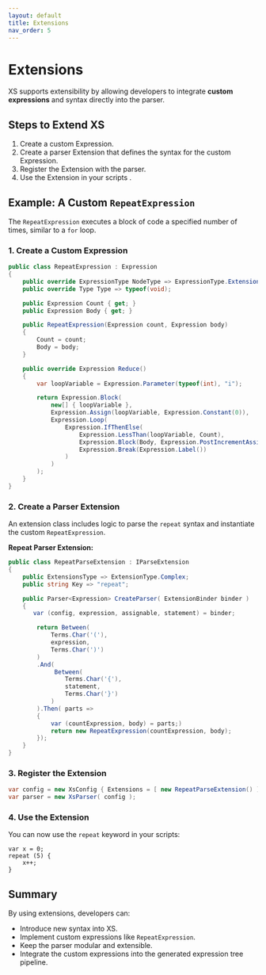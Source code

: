 ```yaml
---
layout: default
title: Extensions
nav_order: 5
---
```

# Extensions

XS supports extensibility by allowing developers to integrate **custom expressions** and syntax directly into the parser. 

## **Steps to Extend XS**

1. Create a custom Expression.
2. Create a parser Extension that defines the syntax for the custom Expression.
3. Register the Extension with the parser.
4. Use the Extension in your scripts .

## **Example: A Custom `RepeatExpression`**

The `RepeatExpression` executes a block of code a specified number of times, similar to a `for` loop.

### **1. Create a Custom Expression**

```csharp
public class RepeatExpression : Expression
{
    public override ExpressionType NodeType => ExpressionType.Extension;
    public override Type Type => typeof(void);

    public Expression Count { get; }
    public Expression Body { get; }

    public RepeatExpression(Expression count, Expression body)
    {
        Count = count;
        Body = body;
    }

    public override Expression Reduce()
    {
        var loopVariable = Expression.Parameter(typeof(int), "i");

        return Expression.Block(
            new[] { loopVariable },
            Expression.Assign(loopVariable, Expression.Constant(0)),
            Expression.Loop(
                Expression.IfThenElse(
                    Expression.LessThan(loopVariable, Count),
                    Expression.Block(Body, Expression.PostIncrementAssign(loopVariable)),
                    Expression.Break(Expression.Label())
                )
            )
        );
    }
}
```

### **2. Create a Parser Extension**

An extension class includes logic to parse the `repeat` syntax and instantiate the custom `RepeatExpression`. 

**Repeat Parser Extension:**

```csharp
public class RepeatParseExtension : IParseExtension
{
    public ExtensionsType => ExtensionType.Complex;
    public string Key => "repeat";

    public Parser<Expression> CreateParser( ExtensionBinder binder )
    {
       var (config, expression, assignable, statement) = binder;

        return Between(
            Terms.Char('('),
            expression,
            Terms.Char(')')
        )
        .And( 
             Between(
                Terms.Char('{'),
                statement,
                Terms.Char('}')
            )
        ).Then( parts =>
        {
            var (countExpression, body) = parts;)
            return new RepeatExpression(countExpression, body);
        });
    }
}
```

### **3. Register the Extension**

```csharp
var config = new XsConfig { Extensions = [ new RepeatParseExtension() ] };
var parser = new XsParser( config );
```

### **4. Use the Extension**

You can now use the `repeat` keyword in your scripts:

```plaintext
var x = 0;
repeat (5) {
    x++;
}
```

## **Summary**

By using extensions, developers can:

* Introduce new syntax into XS.
* Implement custom expressions like `RepeatExpression`.
* Keep the parser modular and extensible.
* Integrate the custom expressions into the generated expression tree pipeline.

